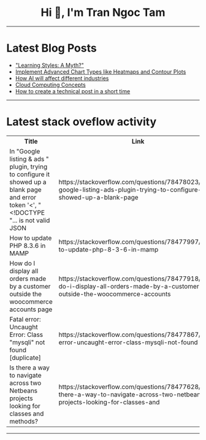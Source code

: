 <h1 align="center">Hi 👋, I'm Tran Ngoc Tam</h1>

---

# Latest Blog Posts 
<!-- BLOG-POST-LIST:START -->
- [&quot;Learning Styles: A Myth?&quot;](https://dev.to/thejoernal/learning-styles-a-myth-2gce)
- [Implement Advanced Chart Types like Heatmaps and Contour Plots](https://dev.to/tooljet/implement-advanced-chart-types-like-heatmaps-and-contour-plots-3h1f)
- [How AI will affect different industries](https://dev.to/techstuff/how-ai-will-affect-different-industries-18j5)
- [Cloud Computing Concepts](https://dev.to/temmytope86/cloud-computing-concepts-3mln)
- [How to create a technical post in a short time](https://dev.to/jetthoughts/how-to-create-a-technical-post-in-a-short-time-4i53)
<!-- BLOG-POST-LIST:END -->

---

# Latest stack oveflow activity
<table>
  <tr><th>Title</th><th>Link</th></tr>
  <!-- STACKOVERFLOW:START --><tr><td>In &quot;Google listing &amp; ads &quot; plugin, trying to configure it showed up a blank page and error token &#39;&lt;&#39;, &quot;&lt;!DOCTYPE &quot;... is not valid JSON</td><td>https://stackoverflow.com/questions/78478023/in-google-listing-ads-plugin-trying-to-configure-it-showed-up-a-blank-page</td></tr><tr><td>How to update PHP 8.3.6 in MAMP</td><td>https://stackoverflow.com/questions/78477997/how-to-update-php-8-3-6-in-mamp</td></tr><tr><td>How do I display all orders made by a customer outside the woocommerce accounts page</td><td>https://stackoverflow.com/questions/78477918/how-do-i-display-all-orders-made-by-a-customer-outside-the-woocommerce-accounts</td></tr><tr><td>Fatal error: Uncaught Error: Class &quot;mysqli&quot; not found [duplicate]</td><td>https://stackoverflow.com/questions/78477867/fatal-error-uncaught-error-class-mysqli-not-found</td></tr><tr><td>Is there a way to navigate across two Netbeans projects looking for classes and methods?</td><td>https://stackoverflow.com/questions/78477628/is-there-a-way-to-navigate-across-two-netbeans-projects-looking-for-classes-and</td></tr><!-- STACKOVERFLOW:END -->
</table>

---



